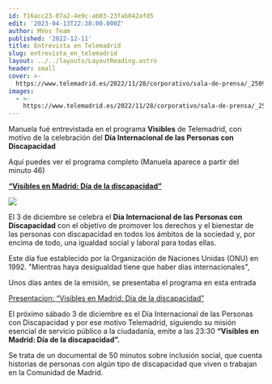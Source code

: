 ```yaml
---
id: f16acc23-07a2-4e9c-ab03-23fab042afd5
edit: '2023-04-13T22:38:00.000Z'
author: MVos Team
published: '2022-12-11'
title: Entrevista en Telemadrid
slug: entrevista_en_telemadrid
layout: ../../layouts/LayoutReading.astro
header: small
cover: >-
  https://www.telemadrid.es/2022/11/28/corporativo/sala-de-prensa/_2509859022_39219555_1300x731.jpg
images:
  - >-
    https://www.telemadrid.es/2022/11/28/corporativo/sala-de-prensa/_2509859022_39219555_1300x731.jpg
---
```


Manuela fué entrevistada en el programa **Visibles** de Telemadrid, con motivo de la celebración del **Día Internacional de las Personas con Discapacidad**


Aquí puedes ver el programa completo (Manuela aparece a partir del minuto 46)


[**“Visibles en Madrid: Día de la discapacidad”**](https://www.telemadrid.es/programas/visibles/Visibles-Dia-de-la-discapacidad-2-2508669152--20221124115200.html)


![](https://www.telemadrid.es/2022/11/28/corporativo/sala-de-prensa/_2509859022_39219555_1300x731.jpg)


El 3 de diciembre se celebra el **Día Internacional de las Personas con Discapacidad** con el objetivo de promover los derechos y el bienestar de las personas con discapacidad en todos los ámbitos de la sociedad y, por encima de todo, una igualdad social y laboral para todas ellas.


Este día fue establecido por la Organización de Naciones Unidas (ONU) en 1992. "Mientras haya desigualdad tiene que haber días internacionales",


Unos días antes de la emisión, se presentaba el programa en esta entrada


[Presentacion: “Visibles en Madrid: Día de la discapacidad”](https://www.telemadrid.es/corporativo/sala-de-prensa/Visibles-en-Madrid-Dia-de-la-discapacidad-0-2509849015--20221128015912.html)


El próximo sábado 3 de diciembre es el Día Internacional de las Personas con Discapacidad y por ese motivo Telemadrid, siguiendo su misión esencial de servicio público a la ciudadanía, emite a las 23:30 **“Visibles en Madrid: Día de la discapacidad”.**


Se trata de un documental de 50 minutos sobre inclusión social, que cuenta historias de personas con algún tipo de discapacidad que viven o trabajan en la Comunidad de Madrid.

